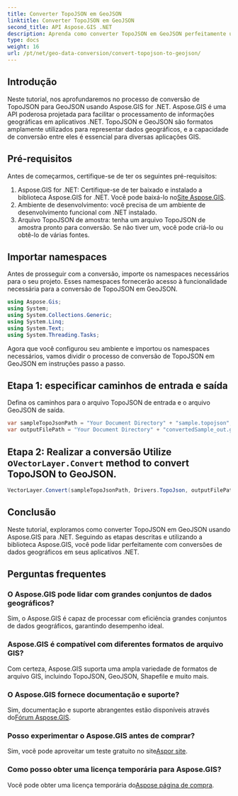 ```yaml
---
title: Converter TopoJSON em GeoJSON
linktitle: Converter TopoJSON em GeoJSON
second_title: API Aspose.GIS .NET
description: Aprenda como converter TopoJSON em GeoJSON perfeitamente usando Aspose.GIS for .NET. Siga nosso tutorial passo a passo para um tratamento eficiente de dados geográficos.
type: docs
weight: 16
url: /pt/net/geo-data-conversion/convert-topojson-to-geojson/
---
```

## Introdução
Neste tutorial, nos aprofundaremos no processo de conversão de TopoJSON para GeoJSON usando Aspose.GIS for .NET. Aspose.GIS é uma API poderosa projetada para facilitar o processamento de informações geográficas em aplicativos .NET. TopoJSON e GeoJSON são formatos amplamente utilizados para representar dados geográficos, e a capacidade de conversão entre eles é essencial para diversas aplicações GIS.
## Pré-requisitos
Antes de começarmos, certifique-se de ter os seguintes pré-requisitos:
1.  Aspose.GIS for .NET: Certifique-se de ter baixado e instalado a biblioteca Aspose.GIS for .NET. Você pode baixá-lo no[Site Aspose.GIS](https://releases.aspose.com/gis/net/).
2. Ambiente de desenvolvimento: você precisa de um ambiente de desenvolvimento funcional com .NET instalado.
3. Arquivo TopoJSON de amostra: tenha um arquivo TopoJSON de amostra pronto para conversão. Se não tiver um, você pode criá-lo ou obtê-lo de várias fontes.

## Importar namespaces
Antes de prosseguir com a conversão, importe os namespaces necessários para o seu projeto. Esses namespaces fornecerão acesso à funcionalidade necessária para a conversão de TopoJSON em GeoJSON.

   ```csharp
using Aspose.Gis;
using System;
using System.Collections.Generic;
using System.Linq;
using System.Text;
using System.Threading.Tasks;
```

Agora que você configurou seu ambiente e importou os namespaces necessários, vamos dividir o processo de conversão de TopoJSON em GeoJSON em instruções passo a passo.
## Etapa 1: especificar caminhos de entrada e saída

Defina os caminhos para o arquivo TopoJSON de entrada e o arquivo GeoJSON de saída.
```csharp
var sampleTopoJsonPath = "Your Document Directory" + "sample.topojson";
var outputFilePath = "Your Document Directory" + "convertedSample_out.geojson";
```
##  Etapa 2: Realizar a conversão Utilize o`VectorLayer.Convert` method to convert TopoJSON to GeoJSON.
```csharp
VectorLayer.Convert(sampleTopoJsonPath, Drivers.TopoJson, outputFilePath, Drivers.GeoJson);
```

## Conclusão
Neste tutorial, exploramos como converter TopoJSON em GeoJSON usando Aspose.GIS para .NET. Seguindo as etapas descritas e utilizando a biblioteca Aspose.GIS, você pode lidar perfeitamente com conversões de dados geográficos em seus aplicativos .NET.
## Perguntas frequentes
### O Aspose.GIS pode lidar com grandes conjuntos de dados geográficos?
Sim, o Aspose.GIS é capaz de processar com eficiência grandes conjuntos de dados geográficos, garantindo desempenho ideal.
### Aspose.GIS é compatível com diferentes formatos de arquivo GIS?
Com certeza, Aspose.GIS suporta uma ampla variedade de formatos de arquivo GIS, incluindo TopoJSON, GeoJSON, Shapefile e muito mais.
### O Aspose.GIS fornece documentação e suporte?
 Sim, documentação e suporte abrangentes estão disponíveis através do[Fórum Aspose.GIS](https://forum.aspose.com/c/gis/33).
### Posso experimentar o Aspose.GIS antes de comprar?
 Sim, você pode aproveitar um teste gratuito no site[Aspor site](https://releases.aspose.com/).
### Como posso obter uma licença temporária para Aspose.GIS?
 Você pode obter uma licença temporária do[Aspose página de compra](https://purchase.aspose.com/temporary-license/).